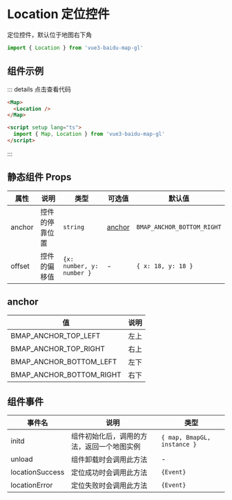 # Location 定位控件

定位控件，默认位于地图右下角

```ts
import { Location } from 'vue3-baidu-map-gl'
```

## 组件示例

<div>
  <Map>
    <Location @onLocationSuccess="handleSuccess" @onLocationError="handleSuccess"/>
  </Map>
</div>

<script setup>
  function handleSuccess(e){
    console.log(e)
  }
</script>

::: details 点击查看代码

<!-- prettier-ignore -->
```html
<Map>
  <Location />
</Map>

<script setup lang="ts">
  import { Map, Location } from 'vue3-baidu-map-gl'
</script>
```

:::

## 静态组件 Props

| 属性   | 说明           | 类型                      | 可选值            | 默认值                     |
| ------ | -------------- | ------------------------- | ----------------- | -------------------------- |
| anchor | 控件的停靠位置 | `string`                  | [anchor](#anchor) | `BMAP_ANCHOR_BOTTOM_RIGHT` |
| offset | 控件的偏移值   | `{x: number, y: number }` | -                 | `{ x: 18, y: 18 }`         |

## anchor

| 值                       | 说明 |
| ------------------------ | ---- |
| BMAP_ANCHOR_TOP_LEFT     | 左上 |
| BMAP_ANCHOR_TOP_RIGHT    | 右上 |
| BMAP_ANCHOR_BOTTOM_LEFT  | 左下 |
| BMAP_ANCHOR_BOTTOM_RIGHT | 右下 |

## 组件事件

| 事件名          | 说明                                       | 类型                        |
| --------------- | ------------------------------------------ | --------------------------- |
| initd           | 组件初始化后，调用的方法，返回一个地图实例 | `{ map, BmapGL, instance }` |
| unload          | 组件卸载时会调用此方法                     | -                           |
| locationSuccess <Badge type="tip" text="^0.0.39" /> | 定位成功时会调用此方法                     | `{Event}`                   |
| locationError <Badge type="tip" text="^0.0.39" />  | 定位失败时会调用此方法                     | `{Event}`                   |
